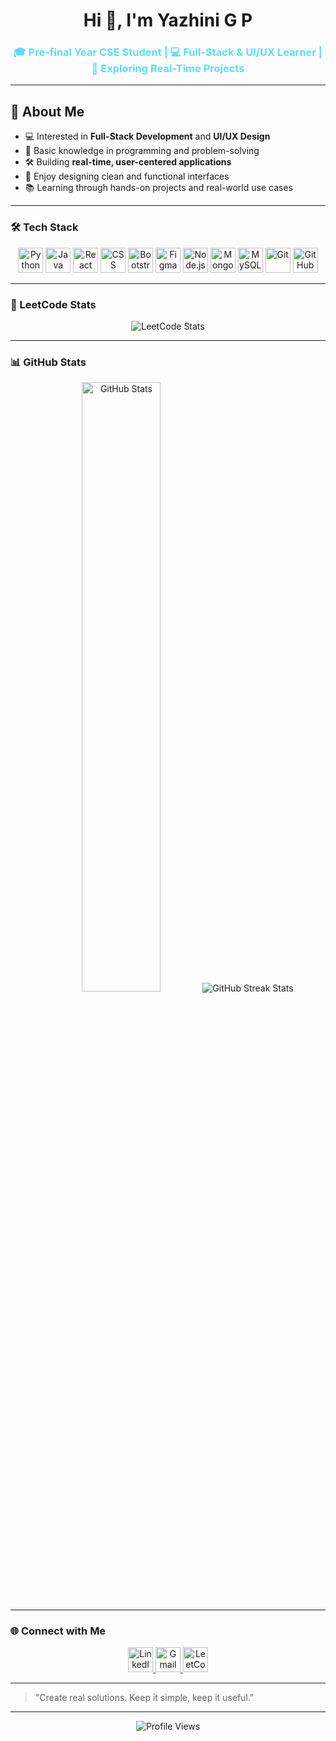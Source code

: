 <h1 align="center">Hi 👋, I'm Yazhini G P</h1>
<h3 align="center" style="color:#61dafb;">🎓 Pre-final Year CSE Student | 💻 Full-Stack & UI/UX Learner | 🔧 Exploring Real-Time Projects</h3>

---

## 🚀 About Me

- 💻 Interested in **Full-Stack Development** and **UI/UX Design**
- 🧠 Basic knowledge in programming and problem-solving
- 🛠️ Building **real-time, user-centered applications**
- 🎨 Enjoy designing clean and functional interfaces
- 📚 Learning through hands-on projects and real-world use cases

---

### 🛠️ Tech Stack

<p align="center">
  <img src="https://img.shields.io/badge/Python-3776AB?logo=python&logoColor=white&style=for-the-badge" alt="Python" height="40" />
  <img src="https://img.shields.io/badge/Java-007396?logo=java&logoColor=white&style=for-the-badge" alt="Java" height="40" />
  <img src="https://img.shields.io/badge/React-20232A?logo=react&logoColor=61DAFB&style=for-the-badge" alt="React" height="40" />
  <img src="https://img.shields.io/badge/CSS3-1572B6?logo=css3&logoColor=white&style=for-the-badge" alt="CSS" height="40" />
  <img src="https://img.shields.io/badge/Bootstrap-7952B3?logo=bootstrap&logoColor=white&style=for-the-badge" alt="Bootstrap" height="40" />
  <img src="https://img.shields.io/badge/Figma-F24E1E?logo=figma&logoColor=white&style=for-the-badge" alt="Figma" height="40" />
  <img src="https://img.shields.io/badge/Node.js-339933?logo=node.js&logoColor=white&style=for-the-badge" alt="Node.js" height="40" />
  <img src="https://img.shields.io/badge/MongoDB-4EA94B?logo=mongodb&logoColor=white&style=for-the-badge" alt="MongoDB" height="40" />
  <img src="https://img.shields.io/badge/MySQL-4479A1?logo=mysql&logoColor=white&style=for-the-badge" alt="MySQL" height="40" />
  <img src="https://img.shields.io/badge/Git-F05032?logo=git&logoColor=white&style=for-the-badge" alt="Git" height="40" />
  <img src="https://img.shields.io/badge/GitHub-181717?logo=github&logoColor=white&style=for-the-badge" alt="GitHub" height="40" />
</p>

---

### 🧩 LeetCode Stats

<p align="center">
  <img src="https://leetcard.jacoblin.cool/Yazhini_G_P?theme=dark&font=Baloo%20Bhaijaan%202" alt="LeetCode Stats" />
</p>

---

### 📊 GitHub Stats

<p align="center">
  <img src="https://github-readme-stats.vercel.app/api?username=yazhini-gp&show_icons=true&theme=radical" alt="GitHub Stats" width="50%" />
  <img src="https://github-readme-streak-stats.herokuapp.com/?user=yazhini-gp&theme=dark" alt="GitHub Streak Stats" />
</p>

---

### 🌐 Connect with Me

<p align="center">
  <a href="https://linkedin.com/in/yazhinigp" target="_blank">
    <img src="https://img.shields.io/badge/LinkedIn-0A66C2?logo=linkedin&logoColor=white&style=for-the-badge" alt="LinkedIn" height="40" />
  </a>
  <a href="mailto:yazhinigp2006@gmail.com">
    <img src="https://img.shields.io/badge/Gmail-D14836?logo=gmail&logoColor=white&style=for-the-badge" alt="Gmail" height="40" />
  </a>
  <a href="https://leetcode.com/u/Yazhini_G_P/" target="_blank">
    <img src="https://img.shields.io/badge/LeetCode-FFA116?logo=leetcode&logoColor=white&style=for-the-badge" alt="LeetCode" height="40" />
  </a>
</p>

---

> "Create real solutions. Keep it simple, keep it useful."

---

<p align="center">
  <img src="https://komarev.com/ghpvc/?username=yazhini-gp&label=Profile%20Views&color=0e75b6&style=flat" alt="Profile Views" />
</p>

